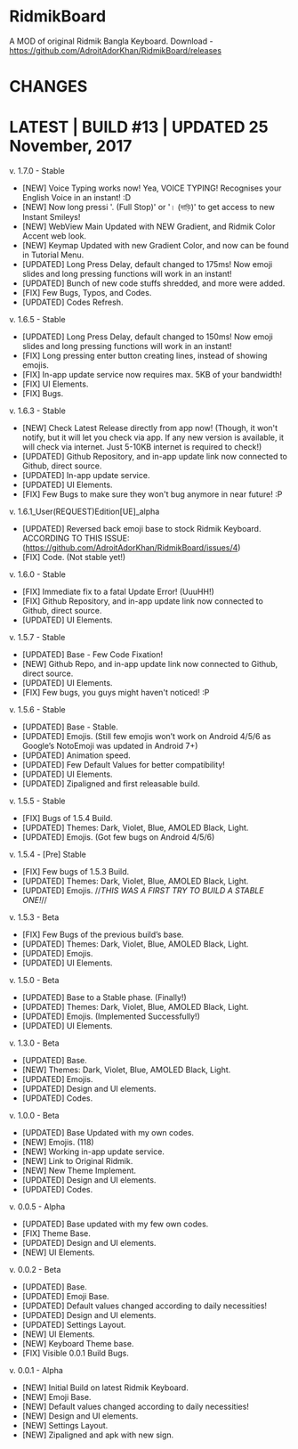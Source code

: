# RidmikBoard
A MOD of original Ridmik Bangla Keyboard. Download - https://github.com/AdroitAdorKhan/RidmikBoard/releases
# CHANGES
# LATEST | BUILD #13 | UPDATED 25 November, 2017

v. 1.7.0 - Stable

- [NEW] Voice Typing works now! Yea, VOICE TYPING! Recognises your English Voice in an instant! :D
- [NEW] Now long pressi '. (Full Stop)' or '। (দাড়ি)' to get access to new Instant Smileys!
- [NEW] WebView Main Updated with NEW Gradient, and Ridmik Color Accent web look.
- [NEW] Keymap Updated with new Gradient Color, and now can be found in Tutorial Menu.
- [UPDATED] Long Press Delay, default changed to 175ms! Now emoji slides and long pressing functions will work in an instant! 
- [UPDATED] Bunch of new code stuffs shredded, and more were added.
- [FIX] Few Bugs, Typos, and Codes.
- [UPDATED] Codes Refresh. 

v. 1.6.5 - Stable

- [UPDATED] Long Press Delay, default changed to 150ms! Now emoji slides and long pressing functions will work in an instant! 
- [FIX] Long pressing enter button creating lines, instead of showing emojis.
- [FIX] In-app update service now requires max. 5KB of your bandwidth!
- [FIX] UI Elements.
- [FIX] Bugs. 

v. 1.6.3 - Stable
- [NEW] Check Latest Release directly from app now! (Though, it won't notify, but it will let you check via app. If any new version is available, it will check via internet. Just 5-10KB internet is required to check!)
- [UPDATED] Github Repository, and in-app update link now connected to Github, direct source.
- [UPDATED] In-app update service.
- [UPDATED] UI Elements.
- [FIX] Few Bugs to make sure they won't bug anymore in near future! :P

v. 1.6.1_User(REQUEST)Edition[UE]_alpha
- [UPDATED] Reversed back emoji base to stock Ridmik Keyboard. ACCORDING TO THIS ISSUE:  (https://github.com/AdroitAdorKhan/RidmikBoard/issues/4)
- [FIX] Code. (Not stable yet!)

v. 1.6.0 - Stable
- [FIX] Immediate fix to a fatal Update Error! (UuuHH!)
- [FIX] Github Repository, and in-app update link now connected to Github, direct source.
- [UPDATED] UI Elements.

v. 1.5.7 - Stable
- [UPDATED] Base - Few Code Fixation!
- [NEW] Github Repo, and in-app update link now connected to Github, direct source.
- [UPDATED] UI Elements.
- [FIX] Few bugs, you guys might haven't noticed! :P

v. 1.5.6 - Stable
- [UPDATED] Base - Stable.
- [UPDATED] Emojis. (Still few emojis won’t work on Android 4/5/6 as Google’s NotoEmoji was updated in Android 7+)
- [UPDATED] Animation speed.
- [UPDATED] Few Default Values for better compatibility!
- [UPDATED] UI Elements.
- [UPDATED] Zipaligned and first releasable build.

v. 1.5.5 - Stable
- [FIX] Bugs of 1.5.4 Build.
- [UPDATED] Themes: Dark, Violet, Blue, AMOLED Black, Light.
- [UPDATED] Emojis. (Got few bugs on Android 4/5/6)

v. 1.5.4 - [Pre] Stable
- [FIX] Few bugs of 1.5.3 Build.
- [UPDATED] Themes: Dark, Violet, Blue, AMOLED Black, Light.
- [UPDATED] Emojis.
//*THIS WAS A FIRST TRY TO BUILD A STABLE ONE!*//

v. 1.5.3 - Beta
- [FIX] Few Bugs of the previous build’s base.
- [UPDATED] Themes: Dark, Violet, Blue, AMOLED Black, Light.
- [UPDATED] Emojis.
- [UPDATED] UI Elements.

v. 1.5.0 - Beta
- [UPDATED] Base to a Stable phase. (Finally!)
- [UPDATED] Themes: Dark, Violet, Blue, AMOLED Black, Light.
- [UPDATED] Emojis. (Implemented Successfully!)
- [UPDATED] UI Elements.

v. 1.3.0 - Beta
- [UPDATED] Base. 
- [NEW] Themes: Dark, Violet, Blue, AMOLED Black, Light. 
- [UPDATED] Emojis.
- [UPDATED] Design and UI elements.
- [UPDATED] Codes.

v. 1.0.0 - Beta
- [UPDATED] Base Updated with my own codes.
- [NEW] Emojis. (118)
- [NEW] Working in-app update service.
- [NEW] Link to Original Ridmik.
- [NEW] New Theme Implement.
- [UPDATED] Design and UI elements.
- [UPDATED] Codes.

v. 0.0.5 - Alpha
- [UPDATED] Base updated with my few own codes.
- [FIX] Theme Base.
- [UPDATED] Design and UI elements.
- [NEW] UI Elements.

v. 0.0.2 - Beta
- [UPDATED] Base.
- [UPDATED] Emoji Base.
- [UPDATED] Default values changed according to daily necessities! 
- [UPDATED] Design and UI elements.
- [UPDATED] Settings Layout.
- [NEW] UI Elements.
- [NEW] Keyboard Theme base.
- [FIX] Visible 0.0.1 Build Bugs.

v. 0.0.1 - Alpha
- [NEW] Initial Build on latest Ridmik Keyboard.
- [NEW] Emoji Base.
- [NEW] Default values changed according to daily necessities! 
- [NEW] Design and UI elements.
- [NEW] Settings Layout.
- [NEW] Zipaligned and apk with new sign.
